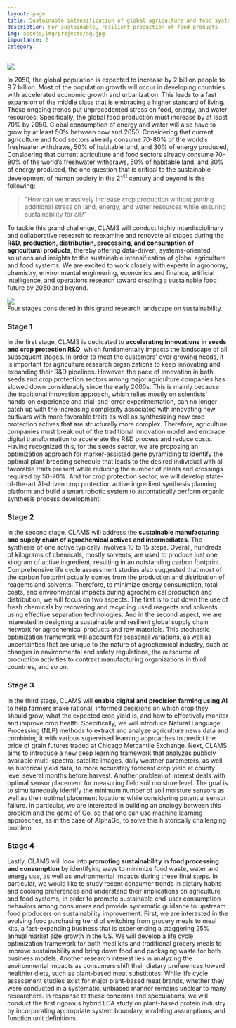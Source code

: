 ```yaml
---
layout: page
title: Sustainable intensification of global agriculture and food systems
description: For sustainable, resilient production of food products
img: assets/img/projects/ag.jpg
importance: 2
category:
---
```


<div class="row">
    <div class="col-sm mb-4 md-0">
        <img class="img-fluid" src="{{ '/assets/img/projects/sustainability.svg' | relative_url }}"/>
    </div>
</div>

In 2050, the global population is expected to increase by 2 billion people to 9.7 billion. Most of the population growth will occur in developing countries with accelerated economic growth and urbanization. This leads to a fast expansion of the middle class that is embracing a higher standard of living. These ongoing trends put unprecedented stress on food, energy, and water resources. Specifically, the global food production must increase by at least 70% by 2050. Global consumption of energy and water will also have to grow by at least 50% between now and 2050. Considering that current agriculture and food sectors already consume 70-80% of the world’s freshwater withdraws, 50% of habitable land, and 30% of energy produced, Considering that current agriculture and food sectors already consume 70-80% of the world’s freshwater withdraws, 50% of habitable land, and 30% of energy produced, the one question that is critical to the sustainable development of human society in the 21<sup>st</sup> century and beyond is the following:

> "How can we massively increase crop production without putting additional stress on land, energy, and water resources while ensuring sustainability for all?"

To tackle this grand challenge, CLAMS will conduct highly interdisciplinary and collaborative research to reexamine and renovate all stages during the **R&D, production, distribution, processing, and consumption of agricultural products**, thereby offering data-driven, systems-oriented solutions and insights to the sustainable intensification of global agriculture and food systems. We are excited to work closely with experts in agronomy, chemistry, environmental engineering, economics and finance, artificial intelligence, and operations research toward creating a sustainable food future by 2050 and beyond.

<div class="row">
    <div class="col-sm mb-4 md-0">
        <img class="img-fluid" src="{{ '/assets/img/projects/fourstages.svg' | relative_url }}"/>
    </div>
</div>
<div class="caption">
    Four stages considered in this grand research landscape on sustainability.
</div>

### Stage 1

In the first stage, CLAMS is dedicated to **accelerating innovations in seeds and crop protection R&D**, which fundamentally impacts the landscape of all subsequent stages. In order to meet the customers' ever growing needs, it is important for agriculture research organizations to keep innovating and expanding their R&D pipelines. However, the pace of innovation in both seeds and crop protection sectors among major agriculture companies has slowed down considerably since the early 2000s. This is mainly because the traditional innovation approach, which relies mostly on scientists' hands-on experience and trial-and-error experimentation, can no longer catch up with the increasing complexity associated with innovating new cultivars with more favorable traits as well as synthesizing new crop protection actives that are structurally more complex. Therefore, agriculture companies must break out of the traditional innovation model and embrace digital transformation to accelerate the R&D process and reduce costs. Having recognized this, for the seeds sector, we are proposing an optimization approach for marker-assisted gene pyramiding to identify the optimal plant breeding schedule that leads to the desired individual with all favorable traits present while reducing the number of plants and crossings required by 50-70%. And for crop protection sector, we will develop state-of-the-art AI-driven crop protection active ingredient synthesis planning platform and build a smart robotic system to automatically perform organic synthesis process development.

### Stage 2

In the second stage, CLAMS will address the **sustainable manufacturing and supply chain of agrochemical actives and intermediates**. The synthesis of one active typically involves 10 to 15 steps. Overall, hundreds of kilograms of chemicals, mostly solvents, are used to produce just one kilogram of active ingredient, resulting in an outstanding carbon footprint. Comprehensive life cycle assessment studies also suggested that most of the carbon footprint actually comes from the production and distribution of reagents and solvents. Therefore, to minimize energy consumption, total costs, and environmental impacts during agrochemical production and distribution, we will focus on two aspects. The first is to cut down the use of fresh chemicals by recovering and recycling used reagents and solvents using effective separation technologies. And in the second aspect, we are interested in designing a sustainable and resilient global supply chain network for agrochemical products and raw materials. This stochastic optimization framework will account for seasonal variations, as well as uncertainties that are unique to the nature of agrochemical industry, such as changes in environmental and safety regulations, the outsource of production activities to contract manufacturing organizations in third countries, and so on.

### Stage 3

In the third stage, CLAMS will **enable digital and precision farming using AI** to help farmers make rational, informed decisions on which crop they should grow, what the expected crop yield is, and how to effectively monitor and improve crop health. Specifically, we will introduce Natural Language Processing (NLP) methods to extract and analyze agriculture news data and combining it with various supervised learning approaches to predict the price of grain futures traded at Chicago Mercantile Exchange. Next, CLAMS aims to introduce a new deep learning framework that analyzes publicly available multi-spectral satellite images, daily weather parameters, as well as historical yield data, to more accurately forecast crop yield at county level several months before harvest. Another problem of interest deals with optimal sensor placement for measuring field soil moisture level. The goal is to simultaneously identify the minimum number of soil moisture sensors as well as their optimal placement locations while considering potential sensor failure. In particular, we are interested in building an analogy between this problem and the game of Go, so that one can use machine learning approaches, as in the case of AlphaGo, to solve this historically challenging problem.

### Stage 4

Lastly, CLAMS will look into **promoting sustainability in food processing and consumption** by identifying ways to minimize food waste, water and energy use, as well as environmental impacts during these final steps. In particular, we would like to study recent consumer trends in dietary habits and cooking preferences and understand their implications on agriculture and food systems, in order to promote sustainable end-user consumption behaviors among consumers and provide systematic guidance to upstream food producers on sustainability improvement. First, we are interested in the evolving food purchasing trend of switching from grocery meals to meal kits, a fast-expanding business that is experiencing a staggering 25% annual market size growth in the US. We will develop a life cycle optimization framework for both meal kits and traditional grocery meals to improve sustainability and bring down food and packaging waste for both business models. Another research interest lies in analyzing the environmental impacts as consumers shift their dietary preferences toward healthier diets, such as plant-based meat substitutes. While life cycle assessment studies exist for major plant-based meat brands, whether they were conducted in a systematic, unbiased manner remains unclear to many researchers. In response to these concerns and speculations, we will conduct the first rigorous hybrid LCA study on plant-based protein industry by incorporating appropriate system boundary, modeling assumptions, and function unit definitions.
